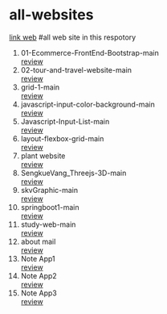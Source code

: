 # all-websites

<a href="https://sengkue.github.io/all-websites/">link web</a>
#all web site in this respotory
<ol>
    <li>01-Ecommerce-FrontEnd-Bootstrap-main</li>
       <a href="https://sengkue.github.io/all-websites/01-Ecommerce-FrontEnd-Bootstrap-main">review</a>
    <li>02-tour-and-travel-website-main</li>
        <a href="https://sengkue.github.io/all-websites/02-tour-and-travel-website-main">review</a>
    <li>grid-1-main</li>
        <a href="https://sengkue.github.io/all-websites/grid-1-main">review</a>
    <li>javascript-input-color-background-main</li>
        <a href="https://sengkue.github.io/all-websites/javascript-input-color-background-main">review</a>
    <li>Javascript-Input-List-main</li>
        <a href="https://sengkue.github.io/all-websites/Javascript-Input-List-main">review</a>
    <li>layout-flexbox-grid-main</li>
        <a href="https://sengkue.github.io/all-websites/layout-flexbox-grid-main">review</a>
    <li>plant website</li>
        <a href="https://sengkue.github.io/all-websites/plant website">review</a>
    <li>SengkueVang_Threejs-3D-main</li>
        <a href="https://sengkue.github.io/all-websites/SengkueVang_Threejs-3D-main">review</a>
    <li>skvGraphic-main</li>
        <a href="https://sengkue.github.io/all-websites/skvGraphic-main">review</a>
    <li>springboot1-main</li>
        <a href="https://sengkue.github.io/all-websites/springboot1-main">review</a>
    <li>study-web-main</li>
        <a href="https://sengkue.github.io/all-websites/study-web-main">review</a>
     <li>about mail</li>
        <a href="https://sengkue.github.io/all-websites/send mail">review</a>
    <li>Note App1</li>
        <a href="https://sengkue.github.io/all-websites/web-get-my-notes">review</a>
     <li>Note App2</li>
        <a href="https://sengkue.github.io/all-websites/web-get-my-notes1">review</a>
     <li>Note App3</li>
        <a href="https://sengkue.github.io/all-websites/web-get-my-notes2">review</a>
</ol>
